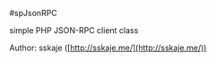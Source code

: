 #spJsonRPC

simple PHP JSON-RPC client class 

Author: sskaje ([http://sskaje.me/](http://sskaje.me/))


